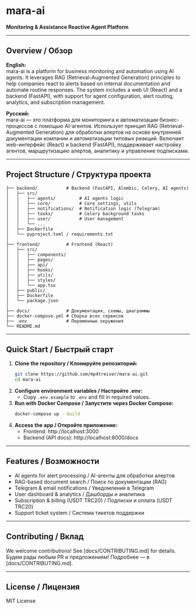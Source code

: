 # mara-ai

**Monitoring & Assistance Reactive Agent Platform**

---

## Overview / Обзор

**English:**  
mara-ai is a platform for business monitoring and automation using AI agents. It leverages RAG (Retrieval-Augmented Generation) principles to help companies react to alerts based on internal documentation and automate routine responses. The system includes a web UI (React) and a backend (FastAPI), with support for agent configuration, alert routing, analytics, and subscription management.

**Русский:**  
mara-ai — это платформа для мониторинга и автоматизации бизнес-процессов с помощью AI-агентов. Использует принцип RAG (Retrieval-Augmented Generation) для обработки алертов на основе внутренней документации компании и автоматизации типовых реакций. Включает web-интерфейс (React) и backend (FastAPI), поддерживает настройку агентов, маршрутизацию алертов, аналитику и управление подписками.

---

## Project Structure / Структура проекта

```
├── backend/           # Backend (FastAPI, Alembic, Celery, AI agents)
│   ├── src/
│   │   ├── agents/         # AI agents logic
│   │   ├── core/           # Core settings, utils
│   │   ├── notifications/  # Notification logic (Telegram)
│   │   ├── tasks/          # Celery background tasks
│   │   ├── user/           # User management
│   │   └── ...
│   ├── Dockerfile
│   └── pyproject.toml / requirements.txt
│
├── frontend/          # Frontend (React)
│   ├── src/
│   │   ├── components/
│   │   ├── pages/
│   │   ├── api/
│   │   ├── hooks/
│   │   ├── utils/
│   │   ├── styles/
│   │   └── app.tsx
│   ├── public/
│   ├── Dockerfile
│   └── package.json
│
├── docs/              # Документация, схемы, диаграммы
├── docker-compose.yml # Сборка всех сервисов
├── .env               # Переменные окружения
└── README.md
```

---

## Quick Start / Быстрый старт

1. **Clone the repository / Клонируйте репозиторий:**
   ```bash
   git clone https://github.com/mp4treiser/mara-ai.git
   cd mara-ai
   ```
2. **Configure environment variables / Настройте .env:**
   - Copy `.env.example` to `.env` and fill in required values.
3. **Run with Docker Compose / Запустите через Docker Compose:**
   ```bash
   docker-compose up --build
   ```
4. **Access the app / Откройте приложение:**
   - Frontend: http://localhost:3000
   - Backend (API docs): http://localhost:8000/docs

---

## Features / Возможности

- AI agents for alert processing / AI-агенты для обработки алертов
- RAG-based document search / Поиск по документации (RAG)
- Telegram & email notifications / Уведомления в Telegram
- User dashboard & analytics / Дашборды и аналитика
- Subscription & billing (USDT TRC20) / Подписки и оплата (USDT TRC20)
- Support ticket system / Система тикетов поддержки

---

## Contributing / Вклад

We welcome contributions! See [docs/CONTRIBUTING.md] for details.  
Будем рады любым PR и предложениям! Подробнее — в [docs/CONTRIBUTING.md].

---

## License / Лицензия

MIT License
